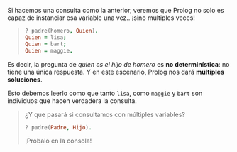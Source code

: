 Si hacemos una consulta como la anterior, veremos que Prolog no solo es capaz de instanciar esa variable una vez.. ¡sino multiples veces! 

> ```prolog
> ? padre(homero, Quien).
> Quien = lisa;
> Quien = bart;
> Quien = maggie.
> ```

Es decir, la pregunta de _quien es el hijo de homero_  es **no determinística**: no tiene una única respuesta. Y en este escenario, Prolog nos dará **múltiples soluciones**. 

Esto debemos leerlo como que tanto `lisa`, como `maggie`  y `bart` son individuos que hacen verdadera la consulta. 

> ¿Y que pasará si consultamos con múltiples variables?
>
> ```prolog
> ? padre(Padre, Hijo).
> ```
> ¡Probalo en la consola!

